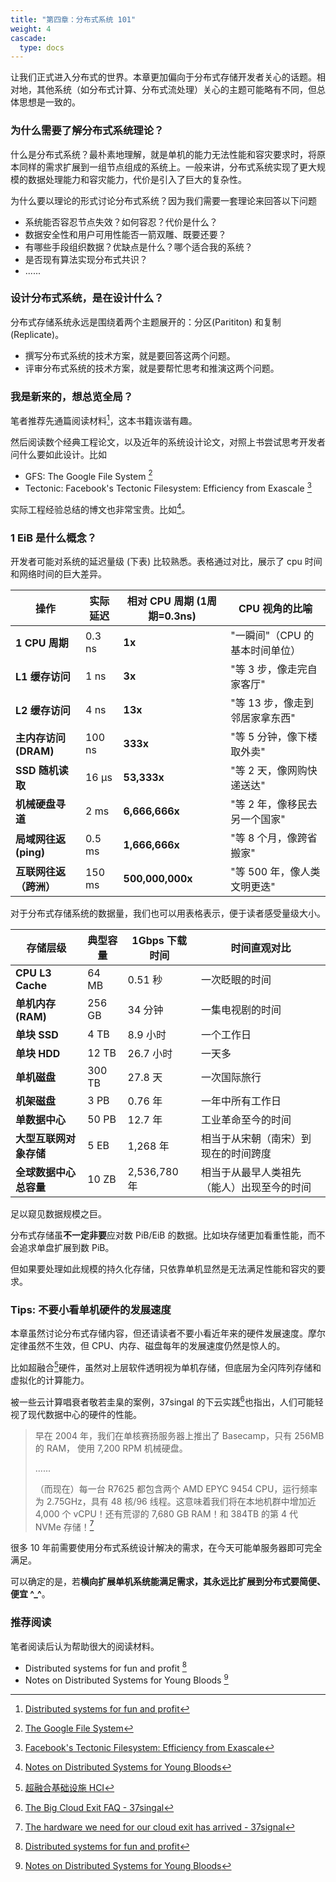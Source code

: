 ```yaml
---
title: "第四章：分布式系统 101"
weight: 4
cascade:
  type: docs
---
```


让我们正式进入分布式的世界。本章更加偏向于分布式存储开发者关心的话题。相对地，其他系统（如分布式计算、分布式流处理）关心的主题可能略有不同，但总体思想是一致的。

### 为什么需要了解分布式系统理论？

什么是分布式系统？最朴素地理解，就是单机的能力无法性能和容灾要求时，将原本同样的需求扩展到一组节点组成的系统上。一般来讲，分布式系统实现了更大规模的数据处理能力和容灾能力，代价是引入了巨大的复杂性。

为什么要以理论的形式讨论分布式系统？因为我们需要一套理论来回答以下问题

- 系统能否容忍节点失效？如何容忍？代价是什么？
- 数据安全性和用户可用性能否一箭双雕、既要还要？
- 有哪些手段组织数据？优缺点是什么？哪个适合我的系统？
- 是否现有算法实现分布式共识？
- ......

### 设计分布式系统，是在设计什么？
分布式存储系统永远是围绕着两个主题展开的：分区(Parititon) 和复制(Replicate)。

- 撰写分布式系统的技术方案，就是要回答这两个问题。
- 评审分布式系统的技术方案，就是要帮忙思考和推演这两个问题。

### 我是新来的，想总览全局？

笔者推荐先通篇阅读材料[^dist_book]，这本书籍诙谐有趣。

然后阅读数个经典工程论文，以及近年的系统设计论文，对照上书尝试思考开发者问什么要如此设计。比如

- GFS: The Google File System [^GFS]
- Tectonic: Facebook's Tectonic Filesystem: Efficiency from Exascale [^tectonic]

[^GFS]: [The Google File System](https://research.google.com/archive/gfs-sosp2003.pdf)
[^tectonic]: [Facebook's Tectonic Filesystem: Efficiency from Exascale](https://www.usenix.org/system/files/fast21-pan.pdf)

实际工程经验总结的博文也非常宝贵。比如[^dist-notes]。



### 1 EiB 是什么概念？
开发者可能对系统的延迟量级 (下表) 比较熟悉。表格通过对比，展示了 cpu 时间和网络时间的巨大差异。

| **操作**               | **实际延迟** | **相对 CPU 周期 (1周期=0.3ns)** | **CPU 视角的比喻**                     |
|------------------------|-------------|----------------------------------|-----------------------------------|
| **1 CPU 周期**         | 0.3 ns      | **1x**                           | "一瞬间"（CPU 的基本时间单位）     |
| **L1 缓存访问**        | 1 ns        | **3x**                           | "等 3 步，像走完自家客厅"         |
| **L2 缓存访问**        | 4 ns        | **13x**                          | "等 13 步，像走到邻居家拿东西"    |
| **主内存访问 (DRAM)**  | 100 ns      | **333x**                         | "等 5 分钟，像下楼取外卖"         |
| **SSD 随机读取**       | 16 μs       | **53,333x**                      | "等 2 天，像网购快递送达"         |
| **机械硬盘寻道**       | 2 ms        | **6,666,666x**                   | "等 2 年，像移民去另一个国家"     |
| **局域网往返 (ping)**  | 0.5 ms      | **1,666,666x**                   | "等 8 个月，像跨省搬家"           |
| **互联网往返（跨洲）** | 150 ms      | **500,000,000x**                 | "等 500 年，像人类文明更迭"       |

对于分布式存储系统的数据量，我们也可以用表格表示，便于读者感受量级大小。

| **存储层级**               | **典型容量** | **1Gbps 下载时间**       | **时间直观对比**         |
|---------------------------|--------------|--------------------------|------------------------|
| **CPU L3 Cache**          | 64 MB        | 0.51 秒                  | 一次眨眼的时间          |
| **单机内存 (RAM)**      | 256 GB       | 34 分钟                  | 一集电视剧的时间        |
| **单块 SSD**          | 4 TB         | 8.9 小时                 | 一个工作日              |
| **单块 HDD**          | 12 TB        | 26.7 小时                | 一天多                  |
| **单机磁盘**     | 300 TB       | 27.8 天                  | 一次国际旅行            |
| **机架磁盘**      | 3 PB         | 0.76 年                   | 一年中所有工作日        |
| **单数据中心**            | 50 PB        | 12.7 年                   | 工业革命至今的时间      |
| **大型互联网对象存储**    | 5 EB         | 1,268 年               | 相当于从宋朝（南宋）到现在的时间跨度  |
| **全球数据中心总容量**    | 10 ZB        | 2,536,780 年           | 相当于从最早人类祖先（能人）出现至今的时间      |

足以窥见数据规模之巨。

分布式存储虽**不一定非要**应对数 PiB/EiB 的数据。比如块存储更加看重性能，而不会追求单盘扩展到数 PiB。

但如果要处理如此规模的持久化存储，只依靠单机显然是无法满足性能和容灾的要求。


### Tips: 不要小看单机硬件的发展速度

本章虽然讨论分布式存储内容，但还请读者不要小看近年来的硬件发展速度。摩尔定律虽然不生效，但 CPU、内存、磁盘每年的发展速度仍然是惊人的。

比如超融合[^fusion]硬件，虽然对上层软件透明视为单机存储，但底层为全闪阵列存储和虚拟化的计算能力。

[^fusion]: [超融合基础设施 HCI](https://e.huawei.com/cn/products/storage/hci)

被一些云计算唱衰者敬若圭臬的案例，37singal 的下云实践[^37signal]也指出，人们可能轻视了现代数据中心的硬件的性能。

[^37signal]: [The Big Cloud Exit FAQ - 37singal](https://world.hey.com/dhh/the-big-cloud-exit-faq-20274010)

> 早在 2004 年，我们在单核赛扬服务器上推出了 Basecamp，只有 256MB 的 RAM， 使用 7,200 RPM 机械硬盘。
>
> ......
>
> （而现在）每一台 R7625 都包含两个 AMD EPYC 9454 CPU，运行频率为 2.75GHz，具有 48 核/96 线程。这意味着我们将在本地机群中增加近 4,000 个 vCPU！还有荒谬的 7,680 GB RAM！和 384TB 的第 4 代 NVMe 存储！[^37signal_2]

[^37signal_2]: [The hardware we need for our cloud exit has arrived - 37signal](https://world.hey.com/dhh/the-hardware-we-need-for-our-cloud-exit-has-arrived-99d66966)

很多 10 年前需要使用分布式系统设计解决的需求，在今天可能单服务器即可完全满足。

可以确定的是，若**横向扩展单机系统能满足需求，其永远比扩展到分布式要简便、便宜 ^_^**。


### 推荐阅读

笔者阅读后认为帮助很大的阅读材料。

- Distributed systems for fun and profit [^dist_book]
- Notes on Distributed Systems for Young Bloods [^dist-notes]

[^dist_book]: [Distributed systems for fun and profit](https://book.mixu.net/distsys/index.html)
[^dist-notes]: [Notes on Distributed Systems for Young Bloods](https://www.somethingsimilar.com/2013/01/14/notes-on-distributed-systems-for-young-bloods/)
